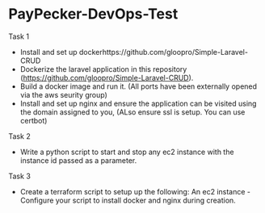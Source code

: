 # PayPecker-DevOps-Test


Task 1
- Install and set up dockerhttps://github.com/gloopro/Simple-Laravel-CRUD
- Dockerize the laravel application in this repository (https://github.com/gloopro/Simple-Laravel-CRUD).
- Build a docker image and run it. (All ports have been externally opened via the aws seurity group)
- Install and set up nginx and ensure the application can be visited using the domain assigned to you, (ALso ensure ssl is setup. You can use certbot)


Task 2

-  Write a python script to start and stop any ec2 instance with the instance id passed as a parameter. 


Task 3

- Create a terraform script to setup up the following:
	An ec2 instance	
-Configure your script to install docker and nginx during creation.


